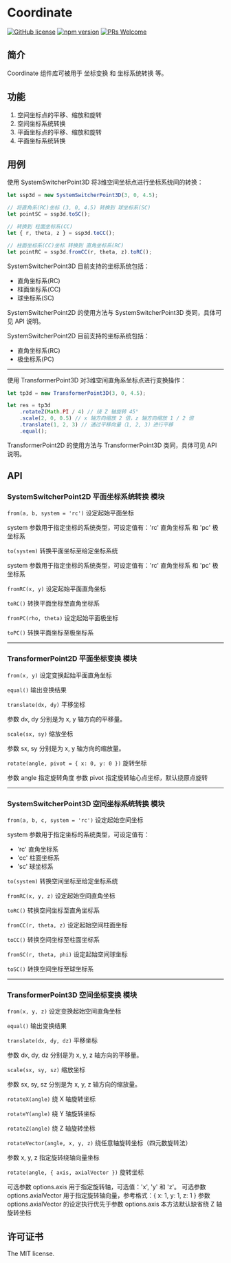 # Coordinate

[![GitHub license](https://img.shields.io/badge/license-MIT-brightgreen.svg)](#) [![npm version](https://img.shields.io/npm/v/react.svg?style=flat)](https://www.npmjs.com/package/@behaver/angle) [![PRs Welcome](https://img.shields.io/badge/PRs-welcome-brightgreen.svg)](#)

## 简介

Coordinate 组件库可被用于 坐标变换 和 坐标系统转换 等。

## 功能

1. 空间坐标点的平移、缩放和旋转
2. 空间坐标系统转换
3. 平面坐标点的平移、缩放和旋转
4. 平面坐标系统转换

## 用例

使用 SystemSwitcherPoint3D 将3维空间坐标点进行坐标系统间的转换：

```js
let ssp3d = new SystemSwitcherPoint3D(3, 0, 4.5);

// 将直角系(RC)坐标 (3, 0, 4.5) 转换到 球坐标系(SC)
let pointSC = ssp3d.toSC();

// 转换到 柱面坐标系(CC)
let { r, theta, z } = ssp3d.toCC();

// 柱面坐标系(CC)坐标 转换到 直角坐标系(RC)
let pointRC = ssp3d.fromCC(r, theta, z).toRC();
```

SystemSwitcherPoint3D 目前支持的坐标系统包括：
* 直角坐标系(RC)
* 柱面坐标系(CC)
* 球坐标系(SC)

SystemSwitcherPoint2D 的使用方法与 SystemSwitcherPoint3D 类同，具体可见 API 说明。

SystemSwitcherPoint2D 目前支持的坐标系统包括：
* 直角坐标系(RC)
* 极坐标系(PC)

---

使用 TransformerPoint3D 对3维空间直角系坐标点进行变换操作：

```js
let tp3d = new TransformerPoint3D(3, 0, 4.5);

let res = tp3d
	.rotateZ(Math.PI / 4) // 绕 Z 轴旋转 45°
	.scale(2, 0, 0.5) // x 轴方向缩放 2 倍，z 轴方向缩放 1 / 2 倍
	.translate(1, 2, 3) // 通过平移向量（1, 2, 3）进行平移
	.equal();
```

TransformerPoint2D 的使用方法与 TransformerPoint3D 类同，具体可见 API 说明。

## API

### SystemSwitcherPoint2D 平面坐标系统转换 模块

`from(a, b, system = 'rc')` 设定起始平面坐标

system 参数用于指定坐标的系统类型，可设定值有：'rc' 直角坐标系 和 'pc' 极坐标系

`to(system)`  转换平面坐标至给定坐标系统

system 参数用于指定坐标的系统类型，可设定值有：'rc' 直角坐标系 和 'pc' 极坐标系

`fromRC(x, y)` 设定起始平面直角坐标

`toRC()` 转换平面坐标至直角坐标系

`fromPC(rho, theta)` 设定起始平面极坐标

`toPC()` 转换平面坐标至极坐标系

---

### TransformerPoint2D 平面坐标变换 模块

`from(x, y)` 设定变换起始平面直角坐标

`equal()` 输出变换结果

`translate(dx, dy)` 平移坐标

参数 dx, dy 分别是为 x, y 轴方向的平移量。

`scale(sx, sy)` 缩放坐标

参数 sx, sy 分别是为 x, y 轴方向的缩放量。

`rotate(angle, pivot = { x: 0, y: 0 })` 旋转坐标

参数 angle 指定旋转角度
参数 pivot 指定旋转轴心点坐标，默认绕原点旋转

---

### SystemSwitcherPoint3D 空间坐标系统转换 模块

`from(a, b, c, system = 'rc')` 设定起始空间坐标

system 参数用于指定坐标的系统类型，可设定值有：

* 'rc' 直角坐标系
* 'cc' 柱面坐标系
* 'sc' 球坐标系

`to(system)` 转换空间坐标至给定坐标系统

`fromRC(x, y, z)` 设定起始空间直角坐标

`toRC()` 转换空间坐标至直角坐标系

`fromCC(r, theta, z)` 设定起始空间柱面坐标

`toCC()` 转换空间坐标至柱面坐标系

`fromSC(r, theta, phi)` 设定起始空间球坐标

`toSC()` 转换空间坐标至球坐标系

---

### TransformerPoint3D 空间坐标变换 模块

`from(x, y, z)` 设定变换起始空间直角坐标

`equal()` 输出变换结果

`translate(dx, dy, dz)` 平移坐标

参数 dx, dy, dz 分别是为 x, y, z 轴方向的平移量。

`scale(sx, sy, sz)` 缩放坐标

参数 sx, sy, sz 分别是为 x, y, z 轴方向的缩放量。

`rotateX(angle)` 绕 X 轴旋转坐标

`rotateY(angle)` 绕 Y 轴旋转坐标

`rotateZ(angle)` 绕 Z 轴旋转坐标

`rotateVector(angle, x, y, z)` 绕任意轴旋转坐标（四元数旋转法）

参数 x, y, z 指定旋转绕轴向量坐标

`rotate(angle, { axis, axialVector })` 旋转坐标

可选参数 options.axis 用于指定旋转轴，可选值：'x', 'y' 和 'z'。
可选参数 options.axialVector 用于指定旋转轴向量，参考格式：{ x: 1, y: 1, z: 1 }
参数 options.axialVector 的设定执行优先于参数 options.axis
本方法默认缺省绕 Z 轴旋转坐标

## 许可证书

The MIT license.
